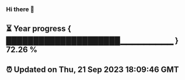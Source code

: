 ### Hi there 👋
⏳ Year progress { █████████████████████▁▁▁▁▁▁▁▁▁ } 72.26 %
---
⏰ Updated on Thu, 21 Sep 2023 18:09:46 GMT
---
